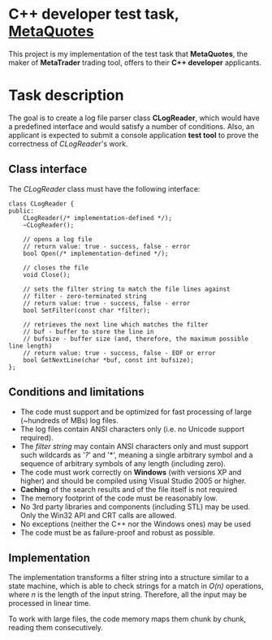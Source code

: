 # C++ developer test task, [MetaQuotes](https://www.metaquotes.net/)

This project is my implementation of the test task that **MetaQuotes**, the maker of **MetaTrader** trading tool, offers to their **C++ developer** applicants.


# Task description
The goal is to create a log file parser class **CLogReader**, which would have a predefined interface and would satisfy a number of conditions. Also, an applicant is expected to submit a console application **test tool** to prove the correctness of *CLogReade*r's work.
## Class interface
The *CLogReader* class must have the following interface:

    class CLogReader {
    public:
        CLogReader(/* implementation-defined */);
        ~CLogReader();
    
        // opens a log file
        // return value: true - success, false - error        
        bool Open(/* implementation-defined */);                       
        
        // closes the file 
        void Close();
        
        // sets the filter string to match the file lines against
        // filter - zero-terminated string
        // return value: true - success, false - error
        bool SetFilter(const char *filter);

        // retrieves the next line which matches the filter
        // buf - buffer to store the line in
        // bufsize - buffer size (and, therefore, the maximum possible line length)
        // return value: true - success, false - EOF or error
        bool GetNextLine(char *buf, const int bufsize);
    };
## Conditions and limitations

 - The code must support and be optimized for fast processing of large (~hundreds of MBs) log files.
 - The log files contain ANSI characters only (i.e. no Unicode support required).
 - The *filter string* may contain ANSI characters only and must support such wildcards as '*?*' and '*', meaning a single arbitrary symbol and a sequence of  arbitrary symbols of any length (including zero).
 - The code must work correctly on **Windows** (with versions XP and higher) and should be compiled using Visual Studio 2005 or higher.
 - **Caching** of the search results and of the file itself is not required
 - The memory footprint of the code must be reasonably low.
 - No 3rd party libraries and components (including STL) may be used. Only the Win32 API and CRT calls are allowed.
 -  No exceptions (neither the C++ nor the Windows ones) may be used
 - The code must be as failure-proof and robust as possible.
## Implementation
The implementation transforms a filter string into a structure similar to a state machine, which is able to check strings for a match in *O(n)* operations, where *n* is the length of the input string. Therefore, all the input may be processed in linear time.

To work with large files, the code memory maps them chunk by chunk, reading them consecutively.
